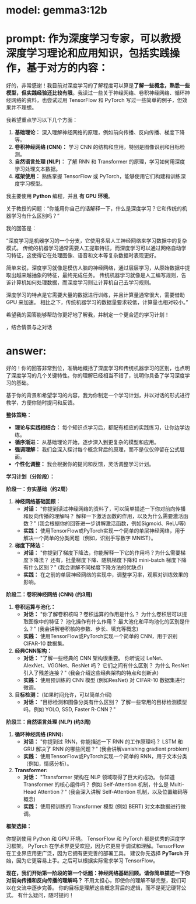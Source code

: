 # model: gemma3:12b
# prompt: 作为深度学习专家，可以教授深度学习理论和应用知识，包括实践操作，基于对方的内容：
好的，非常感谢！我目前对深度学习的了解程度可以算是**了解一些概念，熟悉一些模型，但实践经验还比较有限**。我读过一些关于神经网络、卷积神经网络、循环神经网络的资料，也尝试过用 TensorFlow 和 PyTorch 写过一些简单的例子，但效果并不理想。

我希望重点学习以下几个方面：

1. **基础理论：** 深入理解神经网络的原理，例如前向传播、反向传播、梯度下降等。
2. **卷积神经网络 (CNN)：**  学习 CNN 的结构和应用，特别是图像识别和目标检测。
3. **自然语言处理 (NLP)：** 了解 RNN 和 Transformer 的原理，学习如何用深度学习处理文本数据。
4. **框架使用：**  熟练掌握 TensorFlow 或 PyTorch，能够使用它们构建和训练深度学习模型。

我主要使用 **Python** 编程，并且 **有 GPU 环境**。

关于教授的问题：“你能用你自己的话解释一下，什么是深度学习？它和传统的机器学习有什么区别吗？”

我的回答是：

“深度学习是机器学习的一个分支，它使用多层人工神经网络来学习数据中的复杂模式。 传统的机器学习通常需要人工提取特征，而深度学习可以通过网络自动学习特征，这使得它在处理图像、语音和文本等复杂数据时表现更好。

简单来说，深度学习就像是模仿人脑的神经网络，通过层层学习，从原始数据中提取出越来越抽象的特征，最终完成任务。 传统机器学习就像是人工编写规则，告诉计算机如何处理数据，而深度学习则让计算机自己去学习规则。

深度学习的特点是它需要大量的数据进行训练，并且计算量通常很大，需要借助 GPU 来加速。 相比之下，传统机器学习的数据量要求较低，计算量也相对较小。”

希望我的回答能够帮助你更好地了解我，并制定一个更合适的学习计划！

，结合情景与之对话
# answer: 
 好的！你的回答非常到位，准确地概括了深度学习和传统机器学习的区别，也点明了深度学习的几个关键特性。你的理解已经相当不错了，说明你具备了学习深度学习的基础。

基于你的背景和希望学习的内容，我为你制定一个学习计划，并以对话的形式进行教学，方便你随时提问和反馈。

**整体策略：**

* **理论与实践相结合：** 每个知识点学习后，都配有相应的实践练习，让你边学边练。
* **循序渐进：**  从基础理论开始，逐步深入到更复杂的模型和应用。
* **强调理解：**  我们会深入探讨每个概念背后的原理，而不是仅仅停留在公式层面。
* **个性化调整：**  我会根据你的提问和反馈，灵活调整学习计划。

**学习计划（分阶段）：**

**阶段一：夯实基础（约2周）**

1.  **神经网络基础回顾：**
    *   **对话：** "你提到读过神经网络的资料了，可以简单描述一下你对前向传播和反向传播的理解吗？ 解释一下激活函数的作用，以及为什么需要激活函数？"  (我会根据你的回答进一步讲解激活函数，例如Sigmoid、ReLU等)
    *   **实践：** 使用TensorFlow或PyTorch实现一个简单的单层神经网络，用于解决一个简单的分类问题（例如，识别手写数字 MNIST）。
2.  **梯度下降法：**
    *   **对话：** "你提到了梯度下降法，你能解释一下它的作用吗？为什么需要梯度下降法？ 还有，批量梯度下降、随机梯度下降和 mini-batch 梯度下降有什么区别？" (我会讲解不同梯度下降方法的优缺点)
    *   **实践：**  在之前的单层神经网络的实现中，调整学习率，观察对训练效果的影响。

**阶段二：卷积神经网络 (CNN) (约3周)**

1.  **卷积运算与池化：**
    *   **对话：** "你了解卷积核吗？卷积运算的作用是什么？ 为什么卷积层可以提取图像中的特征？ 池化操作有什么作用？ 最大池化和平均池化的区别是什么？" (我会讲解卷积核的参数、步长、填充等概念)
    *   **实践：** 使用TensorFlow或PyTorch实现一个简单的 CNN，用于识别 CIFAR-10 数据集。
2.  **经典CNN架构：**
    *   **对话：** "了解一些经典的 CNN 架构很重要。 你听说过 LeNet、AlexNet、VGGNet、ResNet 吗？ 它们之间有什么区别？ 为什么 ResNet 引入了残差连接？" (我会介绍这些经典架构的特点和创新点)
    *   **实践：** 使用预训练的 CNN 模型 (例如ResNet) 对 CIFAR-10 数据集进行微调。
3.  **目标检测：** (如果时间允许，可以简单介绍)
    *   **对话：** "目标检测和图像分类有什么区别？ 了解一些常用的目标检测模型吗，例如 YOLO, SSD, Faster R-CNN？"

**阶段三：自然语言处理 (NLP) (约3周)**

1.  **循环神经网络 (RNN):**
    *   **对话：** "你提到过 RNN，你能描述一下 RNN 的工作原理吗？ LSTM 和 GRU 解决了 RNN 的哪些问题？" (我会讲解vanishing gradient problem)
    *   **实践：** 使用TensorFlow或PyTorch实现一个简单的 RNN，用于文本分类（例如，情感分析）。
2.  **Transformer:**
    *   **对话：** "Transformer 架构在 NLP 领域取得了巨大的成功。 你知道 Transformer 的核心组件吗？ 例如 Self-Attention 机制，什么是 Multi-Head Attention？" (我会深入讲解 Self-Attention 机制，以及位置编码等概念)
    *   **实践：** 使用预训练的 Transformer 模型 (例如 BERT) 对文本数据进行微调。

**框架选择：**

你提到使用 Python 和 GPU 环境。 TensorFlow 和 PyTorch 都是优秀的深度学习框架。  PyTorch 在学术界更受欢迎，因为它更易于调试和理解。TensorFlow 在工业界应用更广泛，因为它拥有更完善的部署工具。  建议你先选择 **PyTorch** 开始，因为它更容易上手。之后可以根据实际需求学习 TensorFlow。

**现在，我们开始第一阶段的第一个话题：神经网络基础回顾。请你简单描述一下你对前向传播和反向传播的理解吗？**  不用太担心，即使你的理解不够完整，我们可以在交流中逐步完善。  你的目标是理解这些概念背后的逻辑，而不是死记硬背公式。  有什么疑问，随时提问！

